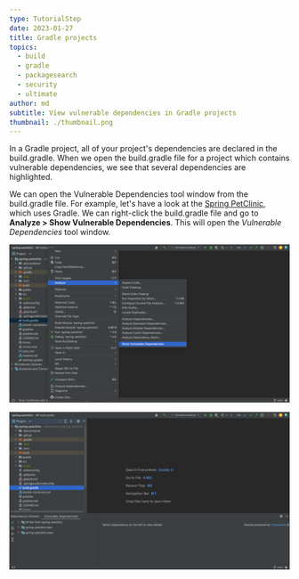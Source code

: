 ```yaml
---
type: TutorialStep
date: 2023-01-27
title: Gradle projects
topics:
  - build
  - gradle
  - packagesearch
  - security
  - ultimate
author: md
subtitle: View vulnerable dependencies in Gradle projects
thumbnail: ./thumbnail.png
---
```


In a Gradle project, all of your project's dependencies are declared in the build.gradle. When we open the build.gradle file for a project which contains vulnerable dependencies, we see that several dependencies are highlighted.

We can open the Vulnerable Dependencies tool window from the build.gradle file. For example, let's have a look at the [Spring PetClinic](https://github.com/spring-projects/spring-petclinic), which uses Gradle. We can right-click the build.gradle file and go to **Analyze > Show Vulnerable Dependencies**. This will open the _Vulnerable Dependencies_ tool window.

![Open Vulnerable Dependencies tool window from build.gradle](open-from-buildgradle.png)

![Vulnerable Dependencies tool window](gradle-vulnerable-dependencies-tool-window.png)
